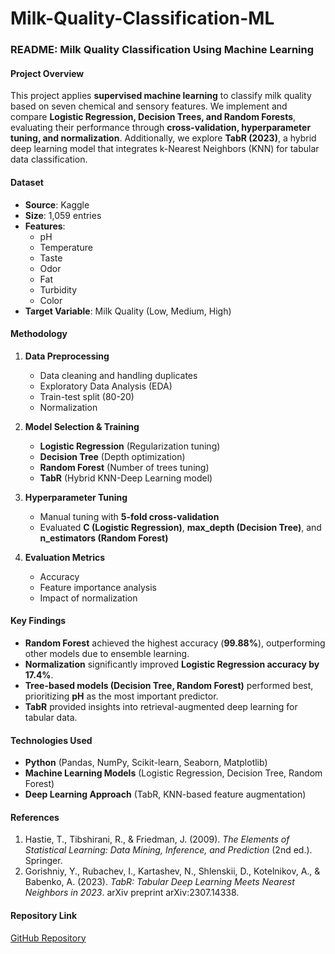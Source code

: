 # Milk-Quality-Classification-ML

### README: Milk Quality Classification Using Machine Learning

#### Project Overview
This project applies **supervised machine learning** to classify milk quality based on seven chemical and sensory features. We implement and compare **Logistic Regression, Decision Trees, and Random Forests**, evaluating their performance through **cross-validation, hyperparameter tuning, and normalization**. Additionally, we explore **TabR (2023)**, a hybrid deep learning model that integrates k-Nearest Neighbors (KNN) for tabular data classification.

#### Dataset
- **Source**: Kaggle  
- **Size**: 1,059 entries  
- **Features**:
  - pH  
  - Temperature  
  - Taste  
  - Odor  
  - Fat  
  - Turbidity  
  - Color  
- **Target Variable**: Milk Quality (Low, Medium, High)  

#### Methodology
1. **Data Preprocessing**
   - Data cleaning and handling duplicates  
   - Exploratory Data Analysis (EDA)  
   - Train-test split (80-20)  
   - Normalization  

2. **Model Selection & Training**
   - **Logistic Regression** (Regularization tuning)  
   - **Decision Tree** (Depth optimization)  
   - **Random Forest** (Number of trees tuning)  
   - **TabR** (Hybrid KNN-Deep Learning model)  

3. **Hyperparameter Tuning**
   - Manual tuning with **5-fold cross-validation**  
   - Evaluated **C (Logistic Regression)**, **max_depth (Decision Tree)**, and **n_estimators (Random Forest)**  

4. **Evaluation Metrics**
   - Accuracy  
   - Feature importance analysis  
   - Impact of normalization  

#### Key Findings
- **Random Forest** achieved the highest accuracy (**99.88%**), outperforming other models due to ensemble learning.  
- **Normalization** significantly improved **Logistic Regression accuracy by 17.4%**.  
- **Tree-based models (Decision Tree, Random Forest)** performed best, prioritizing **pH** as the most important predictor.  
- **TabR** provided insights into retrieval-augmented deep learning for tabular data.  

#### Technologies Used
- **Python** (Pandas, NumPy, Scikit-learn, Seaborn, Matplotlib)  
- **Machine Learning Models** (Logistic Regression, Decision Tree, Random Forest)  
- **Deep Learning Approach** (TabR, KNN-based feature augmentation)  

#### References
1. Hastie, T., Tibshirani, R., & Friedman, J. (2009). *The Elements of Statistical Learning: Data Mining, Inference, and Prediction* (2nd ed.). Springer.  
2. Gorishniy, Y., Rubachev, I., Kartashev, N., Shlenskii, D., Kotelnikov, A., & Babenko, A. (2023). *TabR: Tabular Deep Learning Meets Nearest Neighbors in 2023*. arXiv preprint arXiv:2307.14338.  

#### Repository Link
[GitHub Repository](https://github.com/skywalker007-cpu/DATA572_Project.git)
